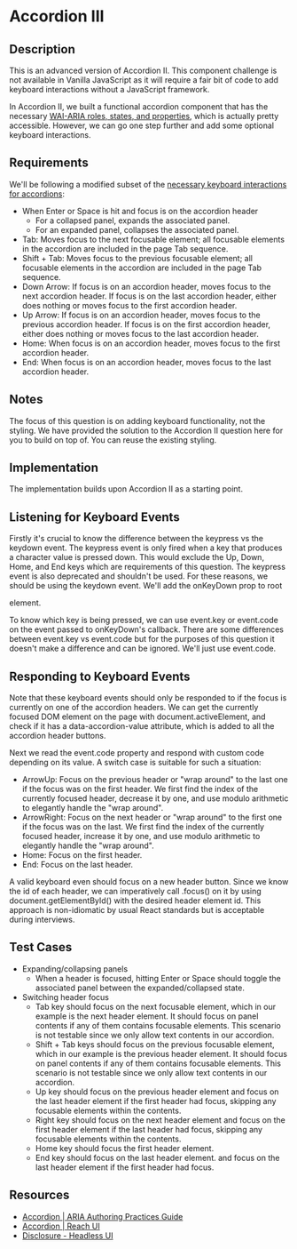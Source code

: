 # Accordion III

## Description
This is an advanced version of Accordion II. This component challenge is not available in Vanilla JavaScript as it will require a fair bit of code to add keyboard interactions without a JavaScript framework.

In Accordion II, we built a functional accordion component that has the necessary [WAI-ARIA roles, states, and properties](https://www.w3.org/WAI/ARIA/apg/patterns/accordion/), which is actually pretty accessible. However, we can go one step further and add some optional keyboard interactions.

## Requirements
We'll be following a modified subset of the [necessary keyboard interactions for accordions](https://www.w3.org/WAI/ARIA/apg/patterns/accordion/):

  * When Enter or Space is hit and focus is on the accordion header
    * For a collapsed panel, expands the associated panel.
    * For an expanded panel, collapses the associated panel.
  * Tab: Moves focus to the next focusable element; all focusable elements in the accordion are included in the page Tab sequence.
  * Shift + Tab: Moves focus to the previous focusable element; all focusable elements in the accordion are included in the page Tab sequence.
  * Down Arrow: If focus is on an accordion header, moves focus to the next accordion header. If focus is on the last accordion header, either does nothing or moves focus to the first accordion header.
  * Up Arrow: If focus is on an accordion header, moves focus to the previous accordion header. If focus is on the first accordion header, either does nothing or moves focus to the last accordion header.
  * Home: When focus is on an accordion header, moves focus to the first accordion header.
  * End: When focus is on an accordion header, moves focus to the last accordion header.

## Notes
The focus of this question is on adding keyboard functionality, not the styling. We have provided the solution to the Accordion II question here for you to build on top of. You can reuse the existing styling.

## Implementation
The implementation builds upon Accordion II as a starting point.

## Listening for Keyboard Events
Firstly it's crucial to know the difference between the keypress vs the keydown event. The keypress event is only fired when a key that produces a character value is pressed down. This would exclude the Up, Down, Home, and End keys which are requirements of this question. The keypress event is also deprecated and shouldn't be used. For these reasons, we should be using the keydown event. We'll add the onKeyDown prop to root <div> element.

To know which key is being pressed, we can use event.key or event.code on the event passed to onKeyDown's callback. There are some differences between event.key vs event.code but for the purposes of this question it doesn't make a difference and can be ignored. We'll just use event.code.

## Responding to Keyboard Events
Note that these keyboard events should only be responded to if the focus is currently on one of the accordion headers. We can get the currently focused DOM element on the page with document.activeElement, and check if it has a data-accordion-value attribute, which is added to all the accordion header buttons.

Next we read the event.code property and respond with custom code depending on its value. A switch case is suitable for such a situation:

  * ArrowUp: Focus on the previous header or "wrap around" to the last one if the focus was on the first header. We first find the index of the currently focused header, decrease it by one, and use modulo arithmetic to elegantly handle the "wrap around".
  * ArrowRight: Focus on the next header or "wrap around" to the first one if the focus was on the last. We first find the index of the currently focused header, increase it by one, and use modulo arithmetic to elegantly handle the "wrap around".
  * Home: Focus on the first header.
  * End: Focus on the last header.

A valid keyboard even should focus on a new header button. Since we know the id of each header, we can imperatively call .focus() on it by using document.getElementById() with the desired header element id. This approach is non-idiomatic by usual React standards but is acceptable during interviews.

## Test Cases
  * Expanding/collapsing panels
    * When a header is focused, hitting Enter or Space should toggle the associated panel between the expanded/collapsed state.
  * Switching header focus
    * Tab key should focus on the next focusable element, which in our example is the next header element. It should focus on panel contents if any of them contains focusable elements. This scenario is not testable since we only allow text contents in our accordion.
    * Shift + Tab keys should focus on the previous focusable element, which in our example is the previous header element. It should focus on panel contents if any of them contains focusable elements. This scenario is not testable since we only allow text contents in our accordion.
    * Up key should focus on the previous header element and focus on the last header element if the first header had focus, skipping any focusable elements within the contents.
    * Right key should focus on the next header element and focus on the first header element if the last header had focus, skipping any focusable elements within the contents.
    * Home key should focus the first header element.
    * End key should focus on the last header element. and focus on the last header element if the first header had focus.

## Resources
* [Accordion | ARIA Authoring Practices Guide](https://www.w3.org/WAI/ARIA/apg/patterns/accordion/)
* [Accordion | Reach UI](https://reach.tech/accordion/)
* [Disclosure - Headless UI](https://headlessui.com/react/disclosure)